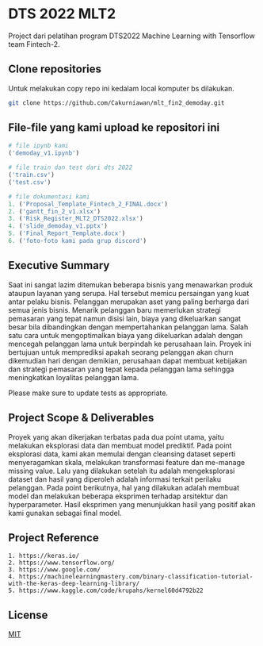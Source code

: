 # DTS 2022 MLT2

Project dari pelatihan program DTS2022 Machine Learning with Tensorflow team Fintech-2.

## Clone repositories

Untuk melakukan copy repo ini kedalam local komputer bs dilakukan.

```bash
git clone https://github.com/Cakurniawan/mlt_fin2_demoday.git
```

## File-file yang kami upload ke repositori ini

```python
# file ipynb kami
('demoday_v1.ipynb')

# file train dan test dari dts 2022
('train.csv')
('test.csv')

# file dokumentasi kami
1. ('Proposal_Template_Fintech_2_FINAL.docx')
2. ('gantt_fin_2_v1.xlsx')
3. ('Risk_Register_MLT2_DTS2022.xlsx')
4. ('slide_demoday_v1.pptx')
5. ('Final_Report_Template.docx')
6. ('foto-foto kami pada grup discord')

```

## Executive Summary
Saat ini sangat lazim ditemukan beberapa bisnis yang menawarkan produk ataupun layanan yang serupa. Hal tersebut memicu persaingan yang kuat antar pelaku bisnis. Pelanggan merupakan aset yang paling berharga dari semua jenis bisnis. Menarik pelanggan baru memerlukan strategi pemasaran yang tepat namun disisi lain, biaya yang dikeluarkan sangat besar bila dibandingkan dengan mempertahankan pelanggan lama. Salah satu cara untuk mengoptimalkan biaya yang dikeluarkan adalah dengan mencegah pelanggan lama untuk berpindah ke perusahaan lain. Proyek ini bertujuan untuk memprediksi apakah seorang pelanggan akan churn dikemudian hari dengan demikian, perusahaan dapat membuat kebijakan dan strategi pemasaran yang tepat kepada pelanggan lama sehingga meningkatkan loyalitas pelanggan lama.

Please make sure to update tests as appropriate.

## Project Scope & Deliverables
Proyek yang akan dikerjakan terbatas pada dua point utama, yaitu melakukan eksplorasi data dan membuat model prediktif. Pada point eksplorasi data, kami akan memulai dengan cleansing dataset seperti menyeragamkan skala, melakukan transformasi feature dan me-manage missing value. Lalu yang dilakukan setelah itu adalah mengeksplorasi dataset dan hasil yang diperoleh adalah informasi terkait perilaku pelanggan. Pada point berikutnya, hal yang dilakukan adalah membuat model dan melakukan beberapa eksprimen terhadap arsitektur dan hyperparameter. Hasil eksprimen yang menunjukkan hasil yang positif akan kami gunakan sebagai final model. 


## Project Reference
```
1. https://keras.io/
2. https://www.tensorflow.org/
3. https://www.google.com/ 
4. https://machinelearningmastery.com/binary-classification-tutorial-with-the-keras-deep-learning-library/
5. https://www.kaggle.com/code/krupahs/kernel60d4792b22
```

## License
[MIT](https://choosealicense.com/licenses/mit/)